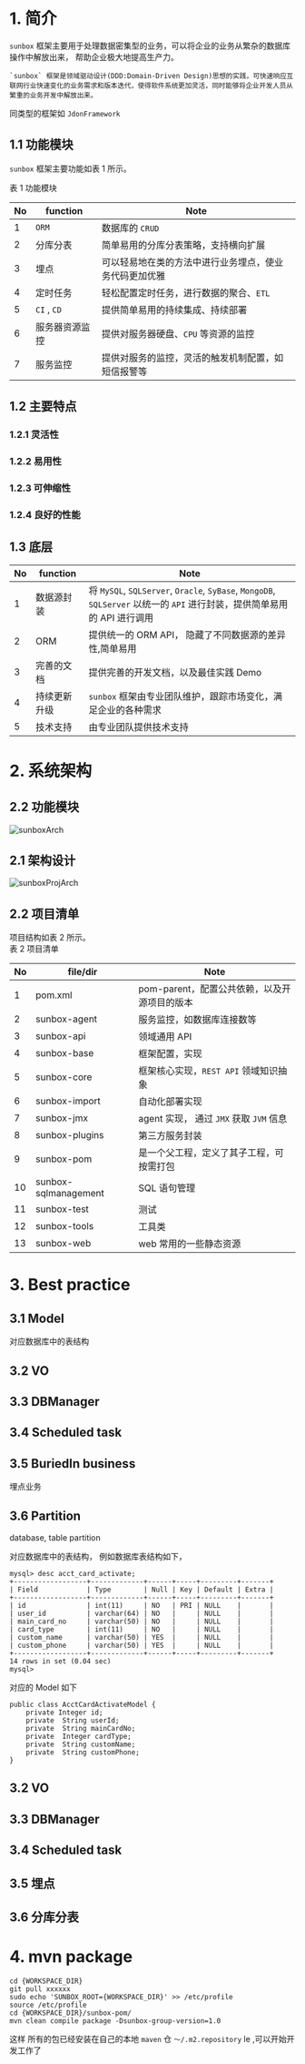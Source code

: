 # 1. 简介

 `sunbox` 框架主要用于处理数据密集型的业务，可以将企业的业务从繁杂的数据库操作中解放出来，
 帮助企业极大地提高生产力。

    `sunbox` 框架是领域驱动设计(DDD:Domain-Driven Design)思想的实践，可快速响应互联网行业快速变化的业务需求和版本迭代，使得软件系统更加灵活，同时能够将企业开发人员从繁重的业务开发中解放出来。
 同类型的框架如 `JdonFramework`
## 1.1 功能模块

`sunbox` 框架主要功能如表 1 所示。

表 1 功能模块  

| No | function | Note |
| -- | -- | -- |
| 1 | `ORM` | 数据库的 `CRUD` |
| 2 | 分库分表 | 简单易用的分库分表策略，支持横向扩展 |
| 3 | 埋点 | 可以轻易地在类的方法中进行业务埋点，使业务代码更加优雅 |
| 4 | 定时任务 | 轻松配置定时任务，进行数据的聚合、`ETL` |
| 5 | `CI` , `CD`| 提供简单易用的持续集成、持续部署 |
| 6 | 服务器资源监控 | 提供对服务器硬盘、`CPU` 等资源的监控 |
| 7 | 服务监控 | 提供对服务的监控，灵活的触发机制配置，如短信报警等 |

## 1.2 主要特点
### 1.2.1 灵活性

### 1.2.2 易用性

### 1.2.3 可伸缩性

### 1.2.4 良好的性能

## 1.3 底层
| No | function | Note |
| -- | -- | -- |
| 1 | 数据源封装 | 将 `MySQL`, `SQLServer`, `Oracle`, `SyBase`, `MongoDB`, `SQLServer` 以统一的 `API` 进行封装，提供简单易用的 API 进行调用 |
| 2 | ORM | 提供统一的 ORM API， 隐藏了不同数据源的差异性,简单易用 |
| 3 | 完善的文档 | 提供完善的开发文档，以及最佳实践 Demo |
| 4 |  持续更新升级 | `sunbox` 框架由专业团队维护，跟踪市场变化，满足企业的各种需求 |
| 5 | 技术支持 | 由专业团队提供技术支持 |

# 2. 系统架构
## 2.2 功能模块
![sunboxArch](./sunbox_architech.png)
## 2.1 架构设计  

![sunboxProjArch](./sunbox_proj_arch.png)

## 2.2 项目清单
项目结构如表 2 所示。  
表 2 项目清单  

| No | file/dir | Note |
| -- | -- | -- |
| 1 | pom.xml | pom-parent，配置公共依赖，以及开源项目的版本 |
| 2 | sunbox-agent | 服务监控，如数据库连接数等 |
| 3 | sunbox-api | 领域通用 API |
| 4 | sunbox-base | 框架配置，实现 |
| 5 | sunbox-core | 框架核心实现，`REST API` 领域知识抽象|
| 6| sunbox-import | 自动化部署实现 |
| 7 | sunbox-jmx | agent 实现， 通过 `JMX` 获取 `JVM` 信息 |
| 8 | sunbox-plugins | 第三方服务封装 |
| 9 | sunbox-pom | 是一个父工程，定义了其子工程，可按需打包 |
| 10 | sunbox-sqlmanagement | SQL 语句管理|
| 11 | sunbox-test | 测试 |
| 12 | sunbox-tools | 工具类 |
| 13 | sunbox-web | web 常用的一些静态资源 |
# 3. Best practice
## 3.1 Model
对应数据库中的表结构  

## 3.2 VO  

## 3.3 DBManager  

## 3.4 Scheduled task 


## 3.5 BuriedIn business

埋点业务  

## 3.6 Partition
database, table partition  

对应数据库中的表结构， 例如数据库表结构如下，
```
mysql> desc acct_card_activate;
+------------------+-------------+------+-----+---------+-------+
| Field            | Type        | Null | Key | Default | Extra |
+------------------+-------------+------+-----+---------+-------+
| id               | int(11)     | NO   | PRI | NULL    |       |
| user_id          | varchar(64) | NO   |     | NULL    |       |
| main_card_no     | varchar(50) | NO   |     | NULL    |       |
| card_type        | int(11)     | NO   |     | NULL    |       |
| custom_name      | varchar(50) | YES  |     | NULL    |       |
| custom_phone     | varchar(50) | YES  |     | NULL    |       |
+------------------+-------------+------+-----+---------+-------+
14 rows in set (0.04 sec)
mysql>
```
对应的 Model 如下
```
public class AcctCardActivateModel {
    private Integer id;
    private  String userId;
    private  String mainCardNo;
    private  Integer cardType;
    private  String customName;
    private  String customPhone;
}
```
## 3.2 VO
## 3.3 DBManager
## 3.4 Scheduled task
## 3.5 埋点
## 3.6 分库分表
# 4. mvn package
```
cd {WORKSPACE_DIR}  
git pull xxxxxx  
sudo echo 'SUNBOX_ROOT={WORKSPACE_DIR}' >> /etc/profile  
source /etc/profile  
cd {WORKSPACE_DIR}/sunbox-pom/  
mvn clean compile package -Dsunbox-group-version=1.0
```
这样 所有的包已经安装在自己的本地 `maven` 仓 `～/.m2.repository` le ,可以开始开发工作了
